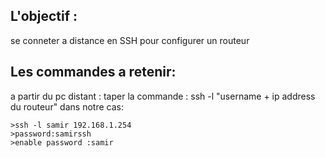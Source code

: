 ## L'objectif :
se conneter a distance en SSH pour configurer un routeur 


## Les commandes a retenir:

a partir du pc distant :
taper la commande : ssh -l "username + ip address du routeur"
dans notre cas:
```
>ssh -l samir 192.168.1.254
>password:samirssh
>enable password :samir
```
